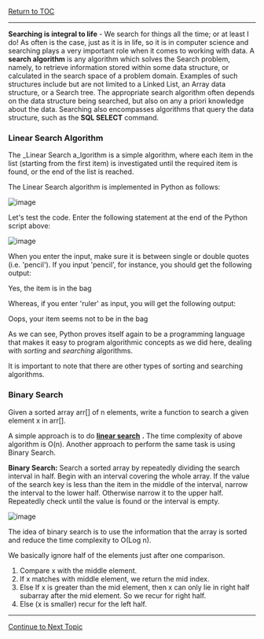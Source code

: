 <a href="https://github.com/CyberTrainingUSAF/06-Intro-to-Algorithms/blob/master/00-Table-of-Contents.md"> Return to TOC </a>

---

**Searching is integral to life** - We search for things all the time; or at least I do! As often is the case, just as it is in life, so it is in computer science and searching plays a very important role when it comes to working with data.  A  **search algorithm**  is any algorithm which solves the Search problem, namely, to retrieve information stored within some data structure, or calculated in the search space of a problem domain. Examples of such structures include but are not limited to a Linked List, an Array data structure, or a Search tree. The appropriate search algorithm often depends on the data structure being searched, but also on any a priori knowledge about the data. Searching also encompasses algorithms that query the data structure, such as the **SQL SELECT** command.

### Linear Search Algorithm

The _Linear Search a_lgorithm is a simple algorithm, where each item in the list (starting from the first item) is investigated until the required item is found, or the end of the list is reached.

The Linear Search algorithm is implemented in Python as follows:

![image](https://user-images.githubusercontent.com/19671036/60608214-8ab6f200-9d84-11e9-8311-37ba5c44a776.png)

Let&#39;s test the code. Enter the following statement at the end of the Python script above:

![image](https://user-images.githubusercontent.com/19671036/60608293-b9cd6380-9d84-11e9-92ea-0b83fb67c511.png)

When you enter the input, make sure it is between single or double quotes (i.e. &#39;pencil&#39;). If you input &#39;pencil&#39;, for instance, you should get the following output:

Yes, the item is in the bag

Whereas, if you enter &#39;ruler&#39; as input, you will get the following output:

Oops, your item seems not to be in the bag

As we can see, Python proves itself again to be a programming language that makes it easy to program algorithmic concepts as we did here, dealing with _sorting_ and _searching_ algorithms.

It is important to note that there are other types of sorting and searching algorithms.

### Binary Search

Given a sorted array arr[] of n elements, write a function to search a given element x in arr[].

A simple approach is to do [**linear search**](http://quiz.geeksforgeeks.org/linear-search/) **.** The time complexity of above algorithm is O(n). Another approach to perform the same task is using Binary Search.

**Binary Search:**  Search a sorted array by repeatedly dividing the search interval in half. Begin with an interval covering the whole array. If the value of the search key is less than the item in the middle of the interval, narrow the interval to the lower half. Otherwise narrow it to the upper half. Repeatedly check until the value is found or the interval is empty.

![image](https://user-images.githubusercontent.com/19671036/60607432-d9fc2300-9d82-11e9-8fa2-f45a082e09cf.png)

The idea of binary search is to use the information that the array is sorted and reduce the time complexity to O(Log n).

We basically ignore half of the elements just after one comparison.

1. Compare x with the middle element.
2. If x matches with middle element, we return the mid index.
3. Else If x is greater than the mid element, then x can only lie in right half subarray after the mid element. So we recur for right half.
4. Else (x is smaller) recur for the left half.

---

<a href="https://github.com/CyberTrainingUSAF/06-Intro-to-Algorithms/blob/master/07_Sorting_Algorithms.md"> Continue to Next Topic </a>
